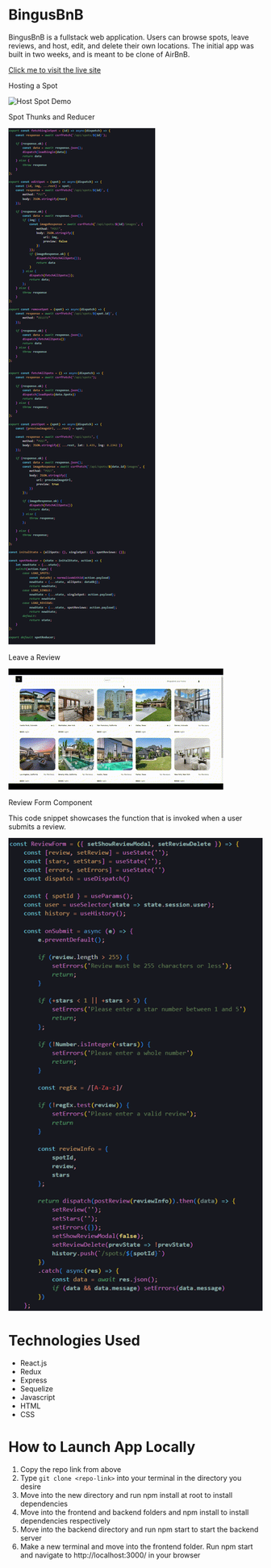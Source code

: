 # BingusBnB
BingusBnB is a fullstack web application. Users can browse spots, leave reviews, and host, edit, and delete their own locations. The initial app was built in two weeks, and is meant to be clone of AirBnB. 

[Click me to visit the live site](https://bingusbnb.herokuapp.com/)

Hosting a Spot

![Host Spot Demo](./Assets/spotGIF.gif)

Spot Thunks and Reducer

![Spot Thunks and Reducer](./Assets/spotThunksReducer.png)

Leave a Review

![Leave Review Demo](./Assets/leaveReviewGIF.gif)

Review Form Component

This code snippet showcases the function that is invoked when a user submits a review.

![Review Form](./Assets/reviewForm.png)

# Technologies Used
- React.js
- Redux
- Express
- Sequelize
- Javascript
- HTML
- CSS

# How to Launch App Locally
1. Copy the repo link from above
2. Type ``git clone <repo-link>`` into your terminal in the directory you desire
3. Move into the new directory and run npm install at root to install dependencies
4. Move into the frontend and backend folders and npm install to install dependencies respectively
5. Move into the backend directory and run npm start to start the backend server
6. Make a new terminal and move into the frontend folder. Run npm start and navigate to http://localhost:3000/ in your browser
